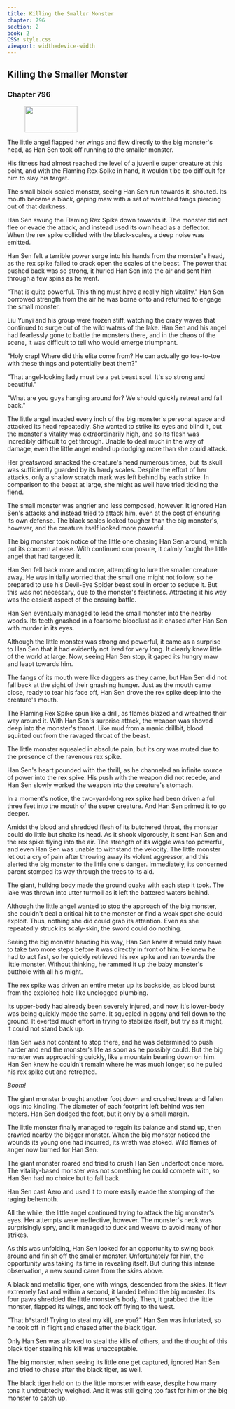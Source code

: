 ```yaml
---
title: Killing the Smaller Monster
chapter: 796
section: 2
book: 2
CSS: style.css
viewport: width=device-width
---
```


## Killing the Smaller Monster

### Chapter 796

<figure>
	<img src="../Images/gem.gif" alt="" id="gem" width="120" height="60" />
</figure>

The little angel flapped her wings and flew directly to the big monster's head, as Han Sen took off running to the smaller monster.

His fitness had almost reached the level of a juvenile super creature at this point, and with the Flaming Rex Spike in hand, it wouldn't be too difficult for him to slay his target.

The small black-scaled monster, seeing Han Sen run towards it, shouted. Its mouth became a black, gaping maw with a set of wretched fangs piercing out of that darkness.

Han Sen swung the Flaming Rex Spike down towards it. The monster did not flee or evade the attack, and instead used its own head as a deflector. When the rex spike collided with the black-scales, a deep noise was emitted.

Han Sen felt a terrible power surge into his hands from the monster's head, as the rex spike failed to crack open the scales of the beast. The power that pushed back was so strong, it hurled Han Sen into the air and sent him through a few spins as he went.

"That is quite powerful. This thing must have a really high vitality." Han Sen borrowed strength from the air he was borne onto and returned to engage the small monster.

Liu Yunyi and his group were frozen stiff, watching the crazy waves that continued to surge out of the wild waters of the lake. Han Sen and his angel had fearlessly gone to battle the monsters there, and in the chaos of the scene, it was difficult to tell who would emerge triumphant.

"Holy crap! Where did this elite come from? He can actually go toe-to-toe with these things and potentially beat them?"

"That angel-looking lady must be a pet beast soul. It's so strong and beautiful."

"What are you guys hanging around for? We should quickly retreat and fall back."

The little angel invaded every inch of the big monster's personal space and attacked its head repeatedly. She wanted to strike its eyes and blind it, but the monster's vitality was extraordinarily high, and so its flesh was incredibly difficult to get through. Unable to deal much in the way of damage, even the little angel ended up dodging more than she could attack.

Her greatsword smacked the creature's head numerous times, but its skull was sufficiently guarded by its hardy scales. Despite the effort of her attacks, only a shallow scratch mark was left behind by each strike. In comparison to the beast at large, she might as well have tried tickling the fiend.

The small monster was angrier and less composed, however. It ignored Han Sen's attacks and instead tried to attack him, even at the cost of ensuring its own defense. The black scales looked tougher than the big monster's, however, and the creature itself looked more powerful.

The big monster took notice of the little one chasing Han Sen around, which put its concern at ease. With continued composure, it calmly fought the little angel that had targeted it.

Han Sen fell back more and more, attempting to lure the smaller creature away. He was initially worried that the small one might not follow, so he prepared to use his Devil-Eye Spider beast soul in order to seduce it. But this was not necessary, due to the monster's feistiness. Attracting it his way was the easiest aspect of the ensuing battle.

Han Sen eventually managed to lead the small monster into the nearby woods. Its teeth gnashed in a fearsome bloodlust as it chased after Han Sen with murder in its eyes.

Although the little monster was strong and powerful, it came as a surprise to Han Sen that it had evidently not lived for very long. It clearly knew little of the world at large. Now, seeing Han Sen stop, it gaped its hungry maw and leapt towards him.

The fangs of its mouth were like daggers as they came, but Han Sen did not fall back at the sight of their gnashing hunger. Just as the mouth came close, ready to tear his face off, Han Sen drove the rex spike deep into the creature's mouth.

The Flaming Rex Spike spun like a drill, as flames blazed and wreathed their way around it. With Han Sen's surprise attack, the weapon was shoved deep into the monster's throat. Like mud from a manic drillbit, blood squirted out from the ravaged throat of the beast.

The little monster squealed in absolute pain, but its cry was muted due to the presence of the ravenous rex spike.

Han Sen's heart pounded with the thrill, as he channeled an infinite source of power into the rex spike. His push with the weapon did not recede, and Han Sen slowly worked the weapon into the creature's stomach.

In a moment's notice, the two-yard-long rex spike had been driven a full three feet into the mouth of the super creature. And Han Sen primed it to go deeper.

Amidst the blood and shredded flesh of its butchered throat, the monster could do little but shake its head. As it shook vigorously, it sent Han Sen and the rex spike flying into the air. The strength of its wiggle was too powerful, and even Han Sen was unable to withstand the velocity. The little monster let out a cry of pain after throwing away its violent aggressor, and this alerted the big monster to the little one's danger. Immediately, its concerned parent stomped its way through the trees to its aid.

The giant, hulking body made the ground quake with each step it took. The lake was thrown into utter turmoil as it left the battered waters behind.

Although the little angel wanted to stop the approach of the big monster, she couldn't deal a critical hit to the monster or find a weak spot she could exploit. Thus, nothing she did could grab its attention. Even as she repeatedly struck its scaly-skin, the sword could do nothing.

Seeing the big monster heading his way, Han Sen knew it would only have to take two more steps before it was directly in front of him. He knew he had to act fast, so he quickly retrieved his rex spike and ran towards the little monster. Without thinking, he rammed it up the baby monster's butthole with all his might.

The rex spike was driven an entire meter up its backside, as blood burst from the exploited hole like unclogged plumbing.

Its upper-body had already been severely injured, and now, it's lower-body was being quickly made the same. It squealed in agony and fell down to the ground. It exerted much effort in trying to stabilize itself, but try as it might, it could not stand back up.

Han Sen was not content to stop there, and he was determined to push harder and end the monster's life as soon as he possibly could. But the big monster was approaching quickly, like a mountain bearing down on him. Han Sen knew he couldn't remain where he was much longer, so he pulled his rex spike out and retreated.

*Boom!*

The giant monster brought another foot down and crushed trees and fallen logs into kindling. The diameter of each footprint left behind was ten meters. Han Sen dodged the foot, but it only by a small margin.

The little monster finally managed to regain its balance and stand up, then crawled nearby the bigger monster. When the big monster noticed the wounds its young one had incurred, its wrath was stoked. Wild flames of anger now burned for Han Sen.

The giant monster roared and tried to crush Han Sen underfoot once more. The vitality-based monster was not something he could compete with, so Han Sen had no choice but to fall back.

Han Sen cast Aero and used it to more easily evade the stomping of the raging behemoth.

All the while, the little angel continued trying to attack the big monster's eyes. Her attempts were ineffective, however. The monster's neck was surprisingly spry, and it managed to duck and weave to avoid many of her strikes.

As this was unfolding, Han Sen looked for an opportunity to swing back around and finish off the smaller monster. Unfortunately for him, the opportunity was taking its time in revealing itself. But during this intense observation, a new sound came from the skies above.

A black and metallic tiger, one with wings, descended from the skies. It flew extremely fast and within a second, it landed behind the big monster. Its four paws shredded the little monster's body. Then, it grabbed the little monster, flapped its wings, and took off flying to the west.

"That b*stard! Trying to steal my kill, are you?" Han Sen was infuriated, so he took off in flight and chased after the black tiger.

Only Han Sen was allowed to steal the kills of others, and the thought of this black tiger stealing his kill was unacceptable.

The big monster, when seeing its little one get captured, ignored Han Sen and tried to chase after the black tiger, as well.

The black tiger held on to the little monster with ease, despite how many tons it undoubtedly weighed. And it was still going too fast for him or the big monster to catch up.
